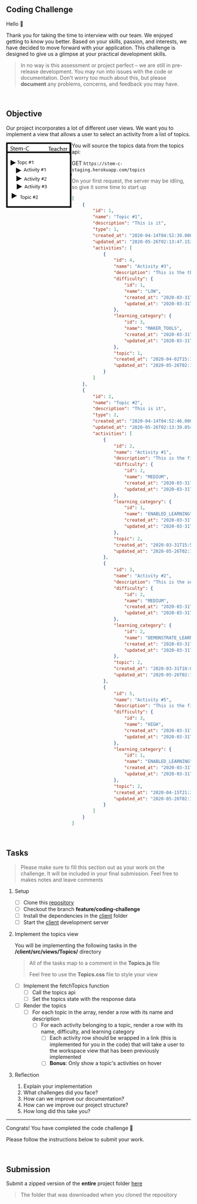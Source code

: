 ## Coding Challenge

Hello :wave: 

Thank you for taking the time to interview with our team. We enjoyed getting to know you better. Based on your skills, passion, and interests, we have decided to move forward with your application. This challenge is designed to give us a glimpse at your practical development skills. 

> In no way is this assessment or project perfect – we are still in pre-release development. You may run into issues with the code or documentation. Don't worry too much about this, but please **document** any problems, concerns, and feedback you may have.

<br/>

## Objective

Our project incorporates a lot of different user views. We want you to implement a view that allows a user to select an activity from a list of topics.

<img src="./topics_view.png" style="float: left;" />

You will source the topics data from the topics api:

GET ``https://stem-c-staging.herokuapp.com/topics`` 

> On your first request, the server may be idling, so give it some time to start up

```json
[
    {
        "id": 1,
        "name": "Topic #1",
        "description": "This is it",
        "type": 1,
        "created_at": "2020-04-14T04:52:39.000Z",
        "updated_at": "2020-05-26T02:13:47.153Z",
        "activities": [
            {
                "id": 4,
                "name": "Activity #3",
                "description": "This is the third activity, meant to show off just the Control block category.",
                "difficulty": {
                    "id": 1,
                    "name": "LOW",
                    "created_at": "2020-03-31T15:47:22.000Z",
                    "updated_at": "2020-03-31T15:47:22.000Z"
                },
                "learning_category": {
                    "id": 3,
                    "name": "MAKER_TOOLS",
                    "created_at": "2020-03-31T15:45:14.000Z",
                    "updated_at": "2020-03-31T15:45:14.000Z"
                },
                "topic": 1,
                "created_at": "2020-04-02T15:15:34.000Z",
                "updated_at": "2020-05-26T02:13:47.151Z"
            }
        ]
    },
    {
        "id": 2,
        "name": "Topic #2",
        "description": "This is it",
        "type": 2,
        "created_at": "2020-04-14T04:52:46.000Z",
        "updated_at": "2020-05-26T02:13:39.054Z",
        "activities": [
            {
                "id": 2,
                "name": "Activity #1",
                "description": "This is the first activity, meant to show off two of the categories in the toolbox.",
                "difficulty": {
                    "id": 2,
                    "name": "MEDIUM",
                    "created_at": "2020-03-31T15:47:26.000Z",
                    "updated_at": "2020-03-31T15:47:26.000Z"
                },
                "learning_category": {
                    "id": 1,
                    "name": "ENABLED_LEARNING",
                    "created_at": "2020-03-31T15:45:01.000Z",
                    "updated_at": "2020-03-31T15:45:01.000Z"
                },
                "topic": 2,
                "created_at": "2020-03-31T15:56:45.000Z",
                "updated_at": "2020-05-26T02:13:39.052Z"
            },
            {
                "id": 3,
                "name": "Activity #2",
                "description": "This is the second activity, meant to show off just the logic block category.",
                "difficulty": {
                    "id": 2,
                    "name": "MEDIUM",
                    "created_at": "2020-03-31T15:47:26.000Z",
                    "updated_at": "2020-03-31T15:47:26.000Z"
                },
                "learning_category": {
                    "id": 2,
                    "name": "DEMONSTRATE_LEARNING",
                    "created_at": "2020-03-31T15:45:10.000Z",
                    "updated_at": "2020-03-31T15:45:10.000Z"
                },
                "topic": 2,
                "created_at": "2020-03-31T18:07:23.000Z",
                "updated_at": "2020-05-26T02:13:39.052Z"
            },
            {
                "id": 5,
                "name": "Activity #5",
                "description": "This is the fifth activity, meant to show off every possible category in the toolbox.",
                "difficulty": {
                    "id": 3,
                    "name": "HIGH",
                    "created_at": "2020-03-31T15:47:29.000Z",
                    "updated_at": "2020-03-31T15:47:29.000Z"
                },
                "learning_category": {
                    "id": 1,
                    "name": "ENABLED_LEARNING",
                    "created_at": "2020-03-31T15:45:01.000Z",
                    "updated_at": "2020-03-31T15:45:01.000Z"
                },
                "topic": 2,
                "created_at": "2020-04-15T21:30:02.000Z",
                "updated_at": "2020-05-26T02:13:39.052Z"
            }
        ]
    }
]
```

<br/>

## Tasks

> Please make sure to fill this section out as your work on the challenge. It will be included in your final submission. Feel free to makes notes and leave comments

1. Setup	
   - [ ] Clone this [repository](https://github.com/STEM-C/STEM-C.git)
   - [ ] Checkout the branch **feature/coding-challenge**
   - [ ] Install the dependencies in the [client](https://github.com/STEM-C/STEM-C/tree/feature/coding-challenge/client#setup) folder 
   - [ ] Start the [client](https://github.com/STEM-C/STEM-C/tree/feature/coding-challenge/client#yarn-start) development server

2. Implement the topics view

   You will be implementing the following tasks in the **/client/src/views/Topics/** directory

   > All of the tasks map to a comment in the **Topics.js** file
   >
   > Feel free to use the **Topics.css** file to style your view

   - [ ] Implement the fetchTopics function
     - [ ] Call the topics api 
     - [ ] Set the topics state with the response data
   - [ ] Render the topics 
     - [ ] For each topic in the array, render a row with its name and description
       - [ ] For each activity belonging to a topic, render a row with its name, difficulty, and learning category 
         - [ ] Each activity row should be wrapped in a link (this is implemented for you in the code) that will take a user to the workspace view that has been previously implemented
         - [ ] **Bonus**: Only show a topic's activities on hover

3. Reflection

   1. Explain your implementation
   2. What challenges did you face?
   3. How can we improve our documentation?
   4. How can we improve our project structure?
   5. How long did this take you?

<hr/>


Congrats! You have completed the code challenge :clap:

Please follow the instructions below to submit your work.

<br/>

## Submission

Submit a zipped version of the **entire** project folder [here](https://forms.gle/LjVKdpUC3NZ9WcqA6)

> The folder that was downloaded when you cloned the repository


